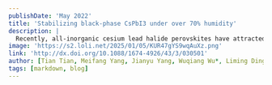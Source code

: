 ```yaml
---
publishDate: 'May 2022'
title: 'Stabilizing black-phase CsPbI3 under over 70% humidity'
description: |
  Recently, all-inorganic cesium lead halide perovskites have attracted interest. However, the undesirable phase transition of cesium lead halide film from black-phase to yellow-phase in ambient air, especially under high humidity, decreases device stability. The fabrication of black-phase cesium lead halide film still relies on inert gas atmosphere and requires a tedious, energy-consuming post-annealing treatment at high temperature. In this work, we first demonstrate an approach combining crystal redissolution and molecular coordination strategies to prepare black-phase CsPbI3 perovskite films in ambient air with >70% relative humidity. The resultant black-phase CsPbI3 film could maintain its phase purity for more than one month in air, and show good optoelectronic performance.
image: 'https://s2.loli.net/2025/01/05/KUR47gYS9wqAuXz.png'
link: 'http://dx.doi.org/10.1088/1674-4926/43/3/030501'
author: [Tian Tian, Meifang Yang, Jianyu Yang, Wuqiang Wu*, Liming Ding*]
tags: [markdown, blog]
---
```

